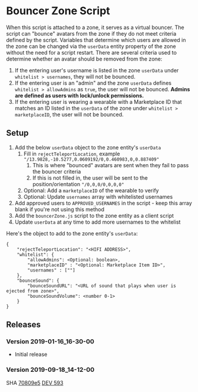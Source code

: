 # Bouncer Zone Script
When this script is attached to a zone, it serves as a virtual bouncer. The script can "bounce" avatars from the zone if they do not meet criteria defined by the script. Variables that determine which users are allowed in the zone can be changed via the `userData` entity property of the zone without the need for a script restart. There are several criteria used to determine whether an avatar should be removed from the zone:
1. If the entering user's username is listed in the zone `userData` under `whitelist > usernames`, they will not be bounced.
2. If the entering user is an "admin" and the zone `userData` defines `whitelist > allowAdmins` as `true`, the user will not be bounced. **Admins are defined as users with lock/unlock permissions.**
3. If the entering user is wearing a wearable with a Marketplace ID that matches an ID listed in the `userData` of the zone under `whitelist > marketplaceID`, the user will not be bounced.

## Setup
1. Add the below `userData` object to the zone entity's `userData`
    1. Fill in `rejectTeleportLocation`, example `"/13.9828,-10.5277,0.0609192/0,0.460983,0,0.887409"`
        1. This is where "bounced" avatars are sent when they fail to pass the bouncer criteria
        2. If this is not filled in, the user will be sent to the position/orientation `"/0,0,0/0,0,0,0"`
    2. Optional: Add a `marketplaceID` of the wearable to verify
    3. Optional: Update `usernames` array with whitelisted usernames
2. Add approved users to `APPROVED_USERNAMES` in the script - keep this array blank if you're not using this method
3. Add the `bouncerZone.js` script to the zone entity as a client script
4. Update `userData` at any time to add more usernames to the whitelist

Here's the object to add to the zone entity's `userData`:
```
{
    "rejectTeleportLocation": "<HIFI ADDRESS>",
    "whitelist": {
        "allowAdmins": <Optional: boolean>,
        "marketplaceID" : "<Optional: Marketplace Item ID>",
        "usernames" : [""]
    },
    "bounceSound": {
        "bounceSoundURL": "<URL of sound that plays when user is ejected from zone>",
        "bounceSoundVolume": <number 0-1>
    }
}
```

## Releases
### Version 2019-01-16_16-30-00
- Initial release

### Version 2019-09-18_14-12-00
SHA [70809e5](https://github.com/highfidelity/hifi-content/commits/70809e5)
[DEV 593](https://highfidelity.atlassian.net/browse/DEV-593)
